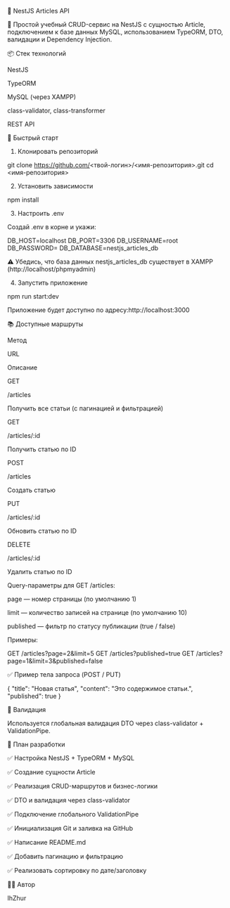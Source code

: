 📰 NestJS Articles API

📄 Простой учебный CRUD-сервис на NestJS с сущностью Article, подключением к базе данных MySQL, использованием TypeORM, DTO, валидации и Dependency Injection.

📦 Стек технологий

NestJS

TypeORM

MySQL (через XAMPP)

class-validator, class-transformer

REST API

🚀 Быстрый старт

1. Клонировать репозиторий

git clone https://github.com/<твой-логин>/<имя-репозитория>.git
cd <имя-репозитория>

2. Установить зависимости

npm install

3. Настроить .env

Создай .env в корне и укажи:

DB_HOST=localhost
DB_PORT=3306
DB_USERNAME=root
DB_PASSWORD=
DB_DATABASE=nestjs_articles_db

⚠️ Убедись, что база данных nestjs_articles_db существует в XAMPP (http://localhost/phpmyadmin)

4. Запустить приложение

npm run start:dev

Приложение будет доступно по адресу:http://localhost:3000

📚 Доступные маршруты

Метод

URL

Описание

GET

/articles

Получить все статьи (с пагинацией и фильтрацией)

GET

/articles/:id

Получить статью по ID

POST

/articles

Создать статью

PUT

/articles/:id

Обновить статью по ID

DELETE

/articles/:id

Удалить статью по ID

Query-параметры для GET /articles:

page — номер страницы (по умолчанию 1)

limit — количество записей на странице (по умолчанию 10)

published — фильтр по статусу публикации (true / false)

Примеры:

GET /articles?page=2&limit=5
GET /articles?published=true
GET /articles?page=1&limit=3&published=false

✅ Пример тела запроса (POST / PUT)

{
  "title": "Новая статья",
  "content": "Это содержимое статьи.",
  "published": true
}

🔐 Валидация

Используется глобальная валидация DTO через class-validator + ValidationPipe.

💠 План разработки

✅ Настройка NestJS + TypeORM + MySQL

✅ Создание сущности Article

✅ Реализация CRUD-маршрутов и бизнес-логики

✅ DTO и валидация через class-validator

✅ Подключение глобального ValidationPipe

✅ Инициализация Git и заливка на GitHub

✅ Написание README.md

✅ Добавить пагинацию и фильтрацию

✅ Реализовать сортировку по дате/заголовку

👨‍💻 Автор

IhZhur